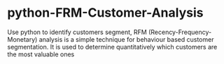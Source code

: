 # python-FRM-Customer-Analysis
Use python to identify customers segment, RFM (Recency-Frequency-Monetary) analysis is a simple technique for behaviour based customer segmentation. It is used to determine quantitatively which customers are the most valuable ones
